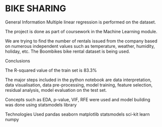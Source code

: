 # BIKE SHARING

General Information
Multiple linear regression is performed on the dataset.

The project is done as part of coursework in the Machine Learning module.

We are trying to find the number of rentals issued from the company based on numerous independent values such as temperature, weather, humidity, holiday, etc.
The Boombikes bike rental dataset is being used.

Conclusions

The R-squared value of the train set is 83.3% 

The major steps included in the python notebook are data interpretation, data visualisation, data pre-processing, model training, feature selection, residual analysis, model evaluation on the test set.

Concepts such as EDA, p-value, VIF, RFE were used and model building was done using statsmodels library

Technologies Used
pandas
seaborn
matplotlib
statsmodels
sci-kit learn
numpy

